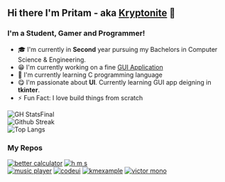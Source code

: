 ## Hi there I'm Pritam - aka [Kryptonite] 🚀

### I'm a Student, Gamer and Programmer!

- 🎓 I'm currently in **Second** year pursuing my Bachelors in Computer Science & Engineering.
- 😁 I'm currently working on a fine [GUI Application]
- 🌱 I'm currently learning C programming language
- 😋 I'm passionate about **UI**. Currently learning GUI app deigning in **tkinter**.
- ⚡ Fun Fact: I love build things from scratch

![GH StatsFinal](https://github-readme-stats.vercel.app/api?username=warmachine028&show_icons=true&bg_color=000000&title_color=f5f9ff&icon_color=00ff3c&text_color=FF0000&hide_border=true)  
![Github Streak](http://github-readme-streak-stats.herokuapp.com?user=warmachine028&theme=radical&hide_border=true&background=000000&stroke=DD0600&fire=C25E19&ring=1DDD0D&dates=00b3ff&currStreakNum=FF3086&currStreakLabel=DD1D00&sideLabels=DD0000&sideNums=DDDDDD)  
![Top Langs](https://github-readme-stats.vercel.app/api/top-langs/?username=warmachine028&bg_color=000000&title_color=f5f9ff&text_color=FF0000&layout=compact&hide_border=true)

### My Repos

[![better calculator]](https://github.com/warmachine028/Better-Calculator)
[![h m s]](https://github.com/warmachine028/Hospital-Management-Software)  
[![music player]](https://github.com/warmachine028/MusicPlayer)
[![codeui]](https://github.com/warmachine028/codeui)
[![kmexample]](https://github.com/warmachine028/KMeansExample)
[![victor mono]](https://github.com/warmachine028/victor-mono)


<!-- Links -->

[kryptonite]: https://warmachine028.github.io
[gui application]: https://warmachine028.github.io/Better-Calculator/

<!-- Repos -->

[better calculator]: https://github-readme-stats.vercel.app/api/pin/?username=warmachine028&repo=Better-Calculator&bg_color=7,000000,023880,C25E19,000000&title_color=f5f9ff&text_color=f5f9ff&hide_border=true&icon_color=f5f9ff
[h m s]: https://github-readme-stats.vercel.app/api/pin/?username=warmachine028&repo=Hospital-Management-Software&bg_color=50,00b3ff,bf0254&title_color=f5f9ff&text_color=f5f9ff&hide_border=true&icon_color=f5f9ff
[music player]: https://github-readme-stats.vercel.app/api/pin/?username=warmachine028&repo=MusicPlayer&bg_color=70,d0ae57,000000&title_color=f5f9ff&text_color=f5f9ff&hide_border=true&icon_color=f5f9ff
[codeui]: https://github-readme-stats.vercel.app/api/pin/?username=warmachine028&repo=codeui&bg_color=70,B20000,000000&title_color=f5f9ff&text_color=f5f9ff&hide_border=true&icon_color=f5f9ff
[kmexample]: https://github-readme-stats.vercel.app/api/pin/?username=warmachine028&repo=KMeansExample&bg_color=30,e96443,904e95&title_color=f5f9ff&text_color=f5f9ff&hide_border=true&icon_color=f5f9ff
[victor mono]: https://github-readme-stats.vercel.app/api/pin/?username=warmachine028&repo=victor-mono&bg_color=70,b8b9ba,000000&title_color=f5f9ff&text_color=f5f9ff&hide_border=true&icon_color=f5f9ff
